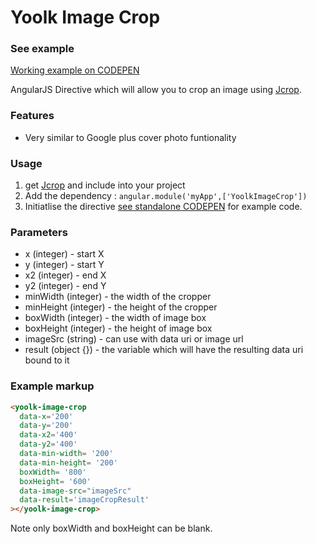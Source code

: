 Yoolk Image Crop
==================

### See example
[Working example on CODEPEN](http://codepen.io/simleap/pen/gbMrxd)

AngularJS Directive which will allow you to crop an image using [Jcrop](https://github.com/tapmodo/Jcrop).

### Features

* Very similar to Google plus cover photo funtionality

### Usage

1. get [Jcrop](https://github.com/tapmodo/Jcrop) and include into your project
2. Add the dependency : `angular.module('myApp',['YoolkImageCrop'])`
3. Initiatlise the directive [see standalone CODEPEN](http://codepen.io/simleap/pen/gbMrxd) for example code.

### Parameters

* x (integer) - start X
* y (integer) - start Y
* x2 (integer) - end X
* y2 (integer) - end Y
* minWidth (integer) - the width of the cropper
* minHeight (integer) - the height of the cropper
* boxWidth (integer) - the width of image box
* boxHeight (integer) - the height of image box
* imageSrc (string) - can use with data uri or image url
* result (object {}) - the variable which will have the resulting data uri bound to it

### Example markup
```html
<yoolk-image-crop
  data-x='200'
  data-y='200'
  data-x2='400'
  data-y2='400'
  data-min-width= '200'
  data-min-height= '200'
  boxWidth= '800'
  boxHeight= '600'
  data-image-src="imageSrc"
  data-result='imageCropResult'
></yoolk-image-crop>
```
Note only boxWidth and boxHeight can be blank.
